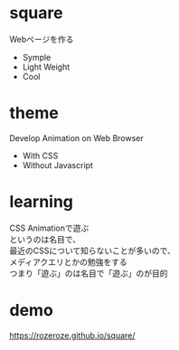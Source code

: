 # square
Webページを作る
- Symple
- Light Weight
- Cool

# theme
Develop Animation on Web Browser
- With CSS
- Without Javascript

# learning
CSS Animationで遊ぶ  
というのは名目で、  
最近のCSSについて知らないことが多いので、  
メディアクエリとかの勉強をする  
つまり「遊ぶ」のは名目で「遊ぶ」のが目的  

# demo
https://rozeroze.github.io/square/
